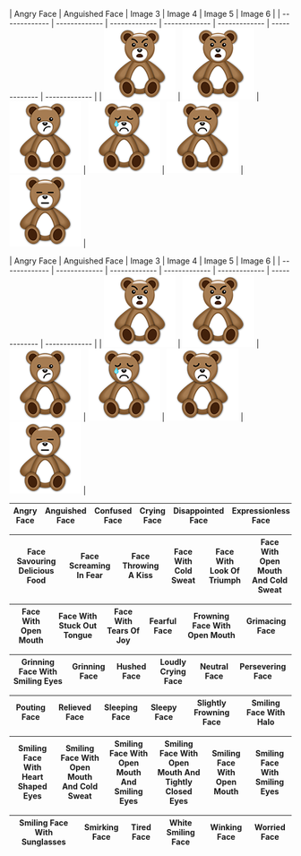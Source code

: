 | Angry Face | Anguished Face | Image 3 | Image 4 | Image 5 | Image 6 |
| ------------- | ------------- | ------------- | ------------- | ------------- | ------------- | ------------- |
| ![Image of Angry Face](https://github.com/JustOneMoreBlock/TeddyBear/blob/master/128x128/angry-face.png) | ![Image of Angry Face](https://github.com/JustOneMoreBlock/TeddyBear/blob/master/128x128/angry-face.png) | ![Image of Image](https://raw.githubusercontent.com/JustOneMoreBlock/TeddyBear/master/128x128/confused-face.png) | ![Image of Image](https://raw.githubusercontent.com/JustOneMoreBlock/TeddyBear/master/128x128/crying-face.png) | ![Image of Image](https://raw.githubusercontent.com/JustOneMoreBlock/TeddyBear/master/128x128/disappointed-face.png) | ![Image of Image](https://raw.githubusercontent.com/JustOneMoreBlock/TeddyBear/master/128x128/expressionless-face.png) |

| Angry Face  | Anguished Face  | Image 3 | Image 4 | Image 5 | Image 6 |
| ------------- | ------------- | ------------- | ------------- | ------------- | ------------- | ------------- |
| ![Image of Angry Face](https://github.com/JustOneMoreBlock/TeddyBear/blob/master/128x128/angry-face.png) | ![Image of Angry Face](https://github.com/JustOneMoreBlock/TeddyBear/blob/master/128x128/angry-face.png) | ![Image of Image](https://raw.githubusercontent.com/JustOneMoreBlock/TeddyBear/master/128x128/confused-face.png) | ![Image of Image](https://raw.githubusercontent.com/JustOneMoreBlock/TeddyBear/master/128x128/crying-face.png) | ![Image of Image](https://raw.githubusercontent.com/JustOneMoreBlock/TeddyBear/master/128x128/disappointed-face.png) | ![Image of Image](https://raw.githubusercontent.com/JustOneMoreBlock/TeddyBear/master/128x128/expressionless-face.png) |


| Angry Face | Anguished Face | Confused Face | Crying Face | Disappointed Face | Expressionless Face |
| ------------- | ------------- | ------------- | ------------- | ------------- | ------------- |

| Face Savouring Delicious Food | Face Screaming In Fear | Face Throwing A Kiss | Face With Cold Sweat | Face With Look Of Triumph | Face With Open Mouth And Cold Sweat |
| ------------- | ------------- | ------------- | ------------- | ------------- | ------------- |

| Face With Open Mouth | Face With Stuck Out Tongue | Face With Tears Of Joy | Fearful Face | Frowning Face With Open Mouth | Grimacing Face | 
| ------------- | ------------- | ------------- | ------------- | ------------- | ------------- |

| Grinning Face With Smiling Eyes | Grinning Face | Hushed Face | Loudly Crying Face | Neutral Face | Persevering Face |
| ------------- | ------------- | ------------- | ------------- | ------------- | ------------- |

| Pouting Face | Relieved Face | Sleeping Face | Sleepy Face | Slightly Frowning Face | Smiling Face With Halo |
| ------------- | ------------- | ------------- | ------------- | ------------- | ------------- |

| Smiling Face With Heart Shaped Eyes | Smiling Face With Open Mouth And Cold Sweat | Smiling Face With Open Mouth And Smiling Eyes | Smiling Face With Open Mouth And Tightly Closed Eyes | Smiling Face With Open Mouth | Smiling Face With Smiling Eyes |
| ------------- | ------------- | ------------- | ------------- | ------------- | ------------- |


| Smiling Face With Sunglasses | Smirking Face | Tired Face | White Smiling Face | Winking Face | Worried Face |
| ------------- | ------------- | ------------- | ------------- | ------------- | ------------- |
